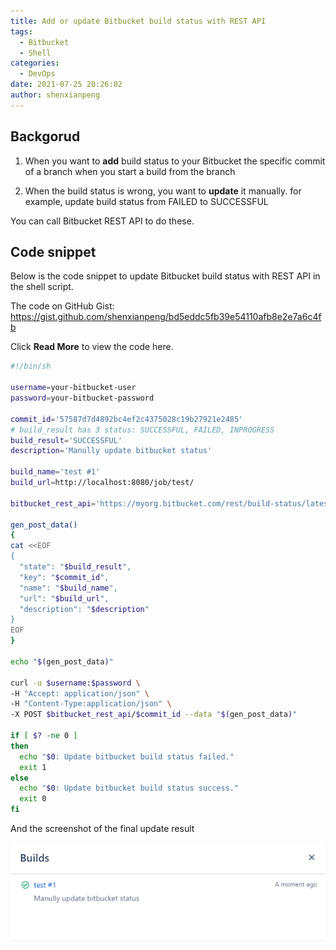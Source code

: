 ```yaml
---
title: Add or update Bitbucket build status with REST API
tags:
  - Bitbucket
  - Shell
categories:
  - DevOps
date: 2021-07-25 20:26:02
author: shenxianpeng
---
```


## Backgorud

1. When you want to **add** build status to your Bitbucket the specific commit of a branch when you start a build from the branch

2. When the build status is wrong, you want to **update** it manually. for example, update build status from FAILED to SUCCESSFUL

You can call Bitbucket REST API to do these.

## Code snippet

Below is the code snippet to update Bitbucket build status with REST API in the shell script.

The code on GitHub Gist: https://gist.github.com/shenxianpeng/bd5eddc5fb39e54110afb8e2e7a6c4fb

Click **Read More** to view the code here.

<!-- more -->

```bash
#!/bin/sh

username=your-bitbucket-user
password=your-bitbucket-password

commit_id='57587d7d4892bc4ef2c4375028c19b27921e2485'
# build_result has 3 status: SUCCESSFUL, FAILED, INPROGRESS
build_result='SUCCESSFUL'
description='Manully update bitbucket status'

build_name='test #1'
build_url=http://localhost:8080/job/test/

bitbucket_rest_api='https://myorg.bitbucket.com/rest/build-status/latest/commits'

gen_post_data()
{
cat <<EOF
{
  "state": "$build_result",
  "key": "$commit_id",
  "name": "$build_name",
  "url": "$build_url",
  "description": "$description"
}
EOF
}

echo "$(gen_post_data)"

curl -u $username:$password \
-H "Accept: application/json" \
-H "Content-Type:application/json" \
-X POST $bitbucket_rest_api/$commit_id --data "$(gen_post_data)"

if [ $? -ne 0 ]
then
  echo "$0: Update bitbucket build status failed."
  exit 1
else
  echo "$0: Update bitbucket build status success."
  exit 0
fi
```

And the screenshot of the final update result

![Bitbucket build status](update-bitbucket-build-status/build-status.png)
